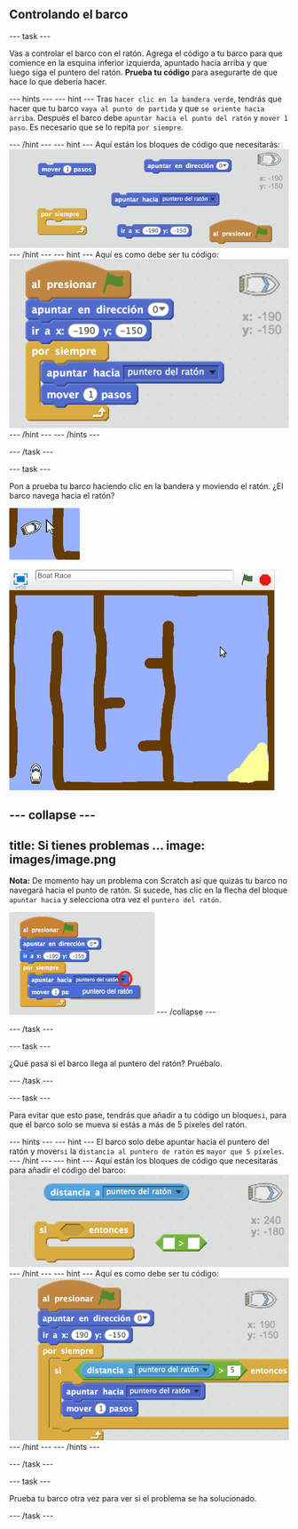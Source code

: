 ## Controlando el barco

--- task ---

Vas a controlar el barco con el ratón. Agrega el código a tu barco para que comience en la esquina inferior izquierda, apuntado hacia arriba y que luego siga el puntero del ratón. **Prueba tu código** para asegurarte de que hace lo que debería hacer.

--- hints --- --- hint --- Tras `hacer clic en la bandera verde`, tendrás que hacer que tu barco `vaya al punto de partida` y que `se oriente hacia arriba`. Después el barco debe `apuntar hacia el punto del ratón` y `mover 1 paso`. Es necesario que se lo repita `por siempre`.

--- /hint --- --- hint --- Aquí están los bloques de código que necesitarás: ![screenshot](images/boat-move-blocks.png) --- /hint --- --- hint --- Aquí es como debe ser tu código: ![screenshot](images/boat-move-code.png) --- /hint --- --- /hints ---

--- /task ---

--- task ---

Pon a prueba tu barco haciendo clic en la bandera y moviendo el ratón. ¿El barco navega hacia el ratón?

![screenshot](images/boat-mouse.png)

![screenshot](images/boat-pointer-test-anim.gif)

--- collapse ---
---
title: Si tienes problemas ...
image: images/image.png
---

**Nota:** De momento hay un problema con Scratch así que quizás tu barco no navegará hacia el punto de ratón. Si sucede, has clic en la flecha del bloque `apuntar hacia` y selecciona otra vez el `puntero del ratón`.

![screenshot](images/boat-bug.png) --- /collapse ---

--- /task ---

--- task ---

¿Qué pasa si el barco llega al puntero del ratón? Pruébalo.

--- /task ---

--- task ---

Para evitar que esto pase, tendrás que añadir a tu código un bloque`si`, para que el barco solo se mueva si estás a más de 5 píxeles del ratón.

--- hints --- --- hint --- El barco solo debe apuntar hacia el puntero del ratón y mover`si` la `distancia al puntero de ratón` es `mayor que 5 píxeles`. --- /hint --- --- hint --- Aquí están los bloques de código que necesitarás para añadir el código del barco: ![screenshot](images/boat-pointer-blocks.png) --- /hint --- --- hint --- Aquí es como debe ser tu código: ![screenshot](images/boat-pointer-code.png) --- /hint --- --- /hints ---

--- /task ---

--- task ---

Prueba tu barco otra vez para ver si el problema se ha solucionado.

--- /task ---